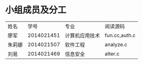 # 小组成员及分工
<table>
<tr><td>姓名 </td><td>学号</td><td>专业</td><td>阅读源码  </td> </tr>
<tr><td>廖军 </td><td>2014021451</td><td>计算机应用技术   </td><td>fun.cc,auth.c  </td> </tr>
<tr><td>朱莉娜</td><td>2014021507</td><td>软件工程</td><td>analyze.c  </td> </tr>
<tr><td>刘易</td><td>2014021469</td><td>信息安全</td><td>alter.c  </td> </tr>
